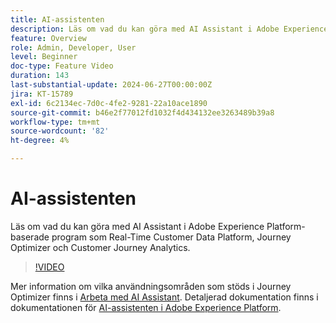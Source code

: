 ```yaml
---
title: AI-assistenten
description: Läs om vad du kan göra med AI Assistant i Adobe Experience Platform-baserade program som Real-Time Customer Data Platform, Journey Optimizer och Customer Journey Analytics.
feature: Overview
role: Admin, Developer, User
level: Beginner
doc-type: Feature Video
duration: 143
last-substantial-update: 2024-06-27T00:00:00Z
jira: KT-15789
exl-id: 6c2134ec-7d0c-4fe2-9281-22a10ace1890
source-git-commit: b46e2f77012fd1032f4d434132ee3263489b39a8
workflow-type: tm+mt
source-wordcount: '82'
ht-degree: 4%

---
```


# AI-assistenten

Läs om vad du kan göra med AI Assistant i Adobe Experience Platform-baserade program som Real-Time Customer Data Platform, Journey Optimizer och Customer Journey Analytics.

>[!VIDEO](https://video.tv.adobe.com/v/3429845/?learn=on)

Mer information om vilka användningsområden som stöds i Journey Optimizer finns i [Arbeta med AI Assistant](https://experienceleague.adobe.com/en/docs/journey-optimizer/using/get-started/ai-assistant). Detaljerad dokumentation finns i dokumentationen för [AI-assistenten i Adobe Experience Platform](https://experienceleague.adobe.com/en/docs/experience-platform/ai-assistant/home).
